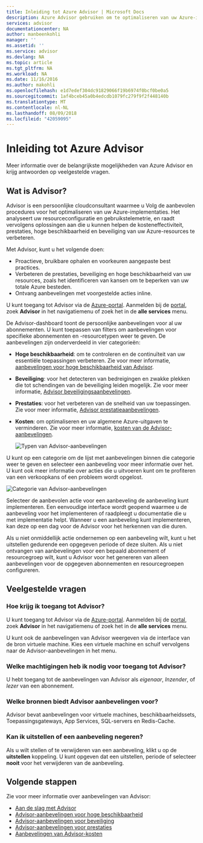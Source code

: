 ```yaml
---
title: Inleiding tot Azure Advisor | Microsoft Docs
description: Azure Advisor gebruiken om te optimaliseren van uw Azure-implementaties.
services: advisor
documentationcenter: NA
author: manbeenkohli
manager: ''
ms.assetid: ''
ms.service: advisor
ms.devlang: NA
ms.topic: article
ms.tgt_pltfrm: NA
ms.workload: NA
ms.date: 11/16/2016
ms.author: makohli
ms.openlocfilehash: e1d7edef304dc91829066f19b6974f0bcf0be0a5
ms.sourcegitcommit: 1af4bceb45a0b4edcdb1079fc279f9f2f448140b
ms.translationtype: MT
ms.contentlocale: nl-NL
ms.lasthandoff: 08/09/2018
ms.locfileid: "42059095"
---
```

# <a name="introduction-to-azure-advisor"></a>Inleiding tot Azure Advisor

Meer informatie over de belangrijkste mogelijkheden van Azure Advisor en krijg antwoorden op veelgestelde vragen.

## <a name="what-is-advisor"></a>Wat is Advisor?
Advisor is een persoonlijke cloudconsultant waarmee u Volg de aanbevolen procedures voor het optimaliseren van uw Azure-implementaties. Het analyseert uw resourceconfiguratie en gebruikstelemetrie, en raadt vervolgens oplossingen aan die u kunnen helpen de kosteneffectiviteit, prestaties, hoge beschikbaarheid en beveiliging van uw Azure-resources te verbeteren.

Met Advisor, kunt u het volgende doen:
* Proactieve, bruikbare ophalen en voorkeuren aangepaste best practices. 
* Verbeteren de prestaties, beveiliging en hoge beschikbaarheid van uw resources, zoals het identificeren van kansen om te beperken van uw totale Azure besteden.
* Ontvang aanbevelingen met voorgestelde acties inline.

U kunt toegang tot Advisor via de [Azure-portal](https://aka.ms/azureadvisordashboard). Aanmelden bij de [portal](https://portal.azure.com), zoek **Advisor** in het navigatiemenu of zoek het in de **alle services** menu.

De Advisor-dashboard toont de persoonlijke aanbevelingen voor al uw abonnementen.  U kunt toepassen van filters om aanbevelingen voor specifieke abonnementen en -resourcetypen weer te geven.  De aanbevelingen zijn onderverdeeld in vier categorieën: 

* **Hoge beschikbaarheid**: om te controleren en de continuïteit van uw essentiële toepassingen verbeteren. Zie voor meer informatie, [aanbevelingen voor hoge beschikbaarheid van Advisor](advisor-high-availability-recommendations.md).
* **Beveiliging**: voor het detecteren van bedreigingen en zwakke plekken die tot schendingen van de beveiliging leiden mogelijk. Zie voor meer informatie, [Advisor beveiligingsaanbevelingen](advisor-security-recommendations.md).
* **Prestaties**: voor het verbeteren van de snelheid van uw toepassingen. Zie voor meer informatie, [Advisor prestatieaanbevelingen](advisor-performance-recommendations.md).
* **Kosten**: om optimaliseren en uw algemene Azure-uitgaven te verminderen. Zie voor meer informatie, [kosten van de Advisor-aanbevelingen](advisor-cost-recommendations.md).

  ![Typen van Advisor-aanbevelingen](./media/advisor-overview/advisor-dashboard.png)

U kunt op een categorie om de lijst met aanbevelingen binnen die categorie weer te geven en selecteer een aanbeveling voor meer informatie over het.  U kunt ook meer informatie over acties die u uitvoeren kunt om te profiteren van een verkoopkans of een probleem wordt opgelost.

![Categorie van Advisor-aanbevelingen](./media/advisor-overview/advisor-ha-category-example.png) 

Selecteer de aanbevolen actie voor een aanbeveling de aanbeveling kunt implementeren.  Een eenvoudige interface wordt geopend waarmee u de aanbeveling voor het implementeren of raadpleegt u documentatie die u met implementatie helpt.  Wanneer u een aanbeveling kunt implementeren, kan deze op een dag voor de Advisor voor het herkennen van die duren.

Als u niet onmiddellijk actie ondernemen op een aanbeveling wilt, kunt u het uitstellen gedurende een opgegeven periode of deze sluiten.  Als u niet ontvangen van aanbevelingen voor een bepaald abonnement of resourcegroep wilt, kunt u Advisor voor het genereren van alleen aanbevelingen voor de opgegeven abonnementen en resourcegroepen configureren.

## <a name="frequently-asked-questions"></a>Veelgestelde vragen

### <a name="how-do-i-access-advisor"></a>Hoe krijg ik toegang tot Advisor?
U kunt toegang tot Advisor via de [Azure-portal](https://aka.ms/azureadvisordashboard). Aanmelden bij de [portal](https://portal.azure.com), zoek **Advisor** in het navigatiemenu of zoek het in de **alle services** menu.

U kunt ook de aanbevelingen van Advisor weergeven via de interface van de bron virtuele machine. Kies een virtuele machine en schuif vervolgens naar de Advisor-aanbevelingen in het menu. 

### <a name="what-permissions-do-i-need-to-access-advisor"></a>Welke machtigingen heb ik nodig voor toegang tot Advisor?
 
U hebt toegang tot de aanbevelingen van Advisor als *eigenaar*, *Inzender*, of *lezer* van een abonnement.

### <a name="what-resources-does-advisor-provide-recommendations-for"></a>Welke bronnen biedt Advisor aanbevelingen voor?

Advisor bevat aanbevelingen voor virtuele machines, beschikbaarheidssets, Toepassingsgateways, App Services, SQL-servers en Redis-Cache.

### <a name="can-i-postpone-or-dismiss-a-recommendation"></a>Kan ik uitstellen of een aanbeveling negeren?

Als u wilt stellen of te verwijderen van een aanbeveling, klikt u op de **uitstellen** koppeling. U kunt opgeven dat een uitstellen, periode of selecteer **nooit** voor het verwijderen van de aanbeveling.

## <a name="next-steps"></a>Volgende stappen

Zie voor meer informatie over aanbevelingen van Advisor:

* [Aan de slag met Advisor](advisor-get-started.md)
* [Advisor-aanbevelingen voor hoge beschikbaarheid](advisor-high-availability-recommendations.md)
* [Advisor-aanbevelingen voor beveiliging](advisor-security-recommendations.md)
* [Advisor-aanbevelingen voor prestaties](advisor-performance-recommendations.md)
* [Aanbevelingen van Advisor-kosten](advisor-cost-recommendations.md)
